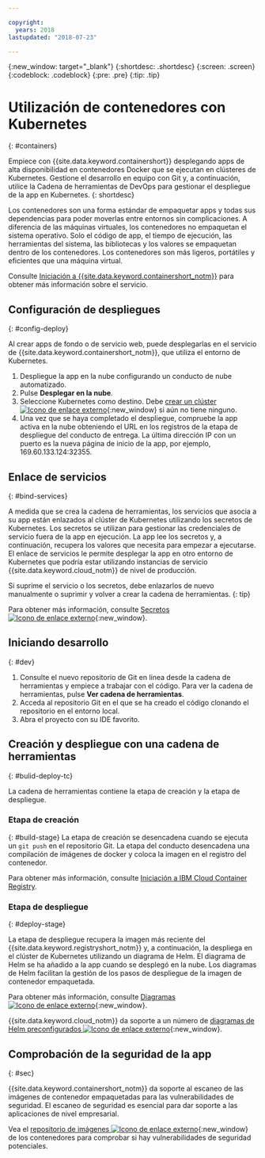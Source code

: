 ```yaml
---

copyright:
  years: 2018
lastupdated: "2018-07-23"

---
```

{:new_window: target="_blank"}
{:shortdesc: .shortdesc}
{:screen: .screen}
{:codeblock: .codeblock}
{:pre: .pre}
{:tip: .tip}

# Utilización de contenedores con Kubernetes
{: #containers}

Empiece con {{site.data.keyword.containershort}} desplegando apps de alta disponibilidad en contenedores Docker que se ejecutan en clústeres de Kubernetes. Gestione el desarrollo en equipo con Git y, a continuación, utilice la Cadena de herramientas de DevOps para gestionar el despliegue de la app en Kubernetes.
{: shortdesc}

Los contenedores son una forma estándar de empaquetar apps y todas sus dependencias para poder moverlas entre entornos sin complicaciones. A diferencia de las máquinas virtuales, los contenedores no empaquetan el sistema operativo. Solo el código de app, el tiempo de ejecución, las herramientas del sistema, las bibliotecas y los valores se empaquetan dentro de los contenedores. Los contenedores son más ligeros, portátiles y eficientes que una máquina virtual.

Consulte [Iniciación a {{site.data.keyword.containershort_notm}}](/docs/containers/container_index.html#container_index) para obtener más información sobre el servicio.

## Configuración de despliegues
{: #config-deploy}

Al crear apps de fondo o de servicio web, puede desplegarlas en el servicio de {{site.data.keyword.containershort_notm}}, que utiliza el entorno de Kubernetes.

1. Despliegue la app en la nube configurando un conducto de nube automatizado.
2. Pulse **Desplegar en la nube**.
3. Seleccione Kubernetes como destino. Debe [crear un clúster ![Icono de enlace externo](../../icons/launch-glyph.svg "Icono de enlace externo")](https://{DomainName}/containers-kubernetes/catalog/cluster/create){:new_window} si aún no tiene ninguno.
4. Una vez que se haya completado el despliegue, compruebe la app activa en la nube obteniendo el URL en los registros de la etapa de despliegue del conducto de entrega. La última dirección IP con un puerto es la nueva página de inicio de la app, por ejemplo, 169.60.133.124:32355.

## Enlace de servicios
{: #bind-services}

A medida que se crea la cadena de herramientas, los servicios que asocia a su app están enlazados al clúster de Kubernetes utilizando los secretos de Kubernetes. Los secretos se utilizan para gestionar las credenciales de servicio fuera de la app en ejecución. La app lee los secretos y, a continuación, recupera los valores que necesita para empezar a ejecutarse. El enlace de servicios le permite desplegar la app en otro entorno de Kubernetes que podría estar utilizando instancias de servicio {{site.data.keyword.cloud_notm}} de nivel de producción.

Si suprime el servicio o los secretos, debe enlazarlos de nuevo manualmente o suprimir y volver a crear la cadena de herramientas.
{: tip}

Para obtener más información, consulte [Secretos ![Icono de enlace externo](../../icons/launch-glyph.svg "Icono de enlace externo")](https://kubernetes.io/docs/concepts/configuration/secret/){:new_window}.

## Iniciando desarrollo
{: #dev}

1. Consulte el nuevo repositorio de Git en línea desde la cadena de herramientas y empiece a trabajar con el código. Para ver la cadena de herramientas, pulse **Ver cadena de herramientas**.
2. Acceda al repositorio Git en el que se ha creado el código clonando el repositorio en el entorno local.
3. Abra el proyecto con su IDE favorito.

## Creación y despliegue con una cadena de herramientas
{: #bulid-deploy-tc}

La cadena de herramientas contiene la etapa de creación y la etapa de despliegue.

### Etapa de creación
{: #build-stage}
La etapa de creación se desencadena cuando se ejecuta un `git push` en el repositorio Git. La etapa del conducto desencadena una compilación de imágenes de docker y coloca la imagen en el registro del contenedor.

Para obtener más información, consulte [Iniciación a IBM Cloud Container Registry](/docs/services/Registry/index.html#index).

### Etapa de despliegue
{: #deploy-stage}

La etapa de despliegue recupera la imagen más reciente del {{site.data.keyword.registryshort_notm}} y, a continuación, la despliega en el clúster de Kubernetes utilizando un diagrama de Helm. El diagrama de Helm se ha añadido a la app cuando se desplegó en la nube. Los diagramas de Helm facilitan la gestión de los pasos de despliegue de la imagen de contenedor empaquetada.

Para obtener más información, consulte [Diagramas ![Icono de enlace externo](../../icons/launch-glyph.svg "Icono de enlace externo")](https://docs.helm.sh/developing_charts/){:new_window}.

{{site.data.keyword.cloud_notm}} da soporte a un número de [diagramas de Helm preconfigurados ![Icono de enlace externo](../../icons/launch-glyph.svg "Icono de enlace externo")](https://{DomainName}/containers-kubernetes/solutions/helm-charts){:new_window}.

## Comprobación de la seguridad de la app
{: #sec}

{{site.data.keyword.containershort_notm}} da soporte al escaneo de las imágenes de contenedor empaquetadas para las vulnerabilidades de seguridad. El escaneo de seguridad es esencial para dar soporte a las aplicaciones de nivel empresarial.

Vea el [repositorio de imágenes ![Icono de enlace externo](../../icons/launch-glyph.svg "Icono de enlace externo")](https://{DomainName}/containers-kubernetes/registry/private){:new_window} de los contenedores para comprobar si hay vulnerabilidades de seguridad potenciales.

